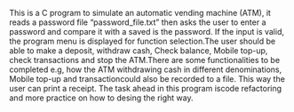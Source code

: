 This is a C program to simulate an automatic vending machine (ATM), it reads a password file “password_file.txt” then asks the user to enter a password and compare it with a saved is the password. If the input is valid, the program menu is displayed for function selection.The user should be able to make a deposit, withdraw cash, Check balance, Mobile top-up, check transactions and stop the ATM.There are some functionalities to be completed e.g, how the ATM withdrawing cash in different denominations, Mobile top-up and transactioncould also be recorded to a file. This way the user can print a receipt. The task ahead in this program iscode refactoring and more practice on how to desing the right way.
